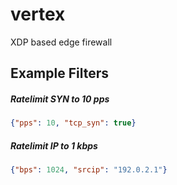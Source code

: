 # vertex

XDP based edge firewall

## Example Filters

##### Ratelimit SYN to 10 pps

```json
{"pps": 10, "tcp_syn": true}
```

##### Ratelimit IP to 1 kbps

```json
{"bps": 1024, "srcip": "192.0.2.1"}
``` 
